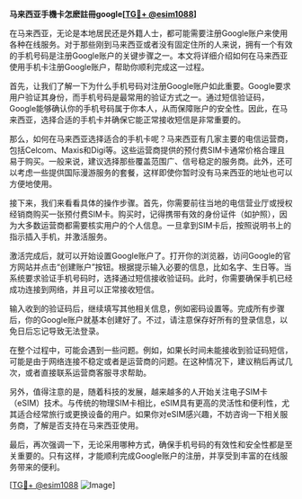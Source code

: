 **马来西亚手機卡怎麽註冊google[[TG💪+ @esim1088](https://t.me/s/esim1088)]**

在马来西亚，无论是本地居民还是外籍人士，都可能需要注册Google账户来使用各种在线服务。对于那些刚到马来西亚或者没有固定住所的人来说，拥有一个有效的手机号码是注册Google账户的关键步骤之一。本文将详细介绍如何在马来西亚使用手机卡注册Google账户，帮助你顺利完成这一过程。

首先，让我们了解一下为什么手机号码对注册Google账户如此重要。Google要求用户验证其身份，而手机号码是最常用的验证方式之一。通过短信验证码，Google能够确认你的手机号码属于你本人，从而保障账户的安全性。因此，在马来西亚，选择合适的手机卡并确保它能正常接收短信是非常重要的。

那么，如何在马来西亚选择适合的手机卡呢？马来西亚有几家主要的电信运营商，包括Celcom、Maxis和Digi等。这些运营商提供的预付费SIM卡通常价格合理且易于购买。一般来说，建议选择那些覆盖范围广、信号稳定的服务商。此外，还可以考虑一些提供国际漫游服务的套餐，这样即使你暂时没有马来西亚的地址也可以方便地使用。

接下来，我们来看看具体的操作步骤。首先，你需要前往当地的电信营业厅或授权经销商购买一张预付费SIM卡。购买时，记得携带有效的身份证件（如护照），因为大多数运营商都需要核实用户的个人信息。一旦拿到SIM卡后，按照说明书上的指示插入手机，并激活服务。

激活完成后，就可以开始设置Google账户了。打开你的浏览器，访问Google的官方网站并点击“创建账户”按钮。根据提示输入必要的信息，比如名字、生日等。当系统要求验证手机号码时，选择通过短信接收验证码。此时，你需要确保手机已经成功连接到网络，并且可以正常接收短信。

输入收到的验证码后，继续填写其他相关信息，例如密码设置等。完成所有步骤后，你的Google账户就基本创建好了。不过，请注意保存好所有的登录信息，以免日后忘记导致无法登录。

在整个过程中，可能会遇到一些问题。例如，如果长时间未能接收到验证码短信，可能是由于网络连接不稳定或者是运营商的问题。在这种情况下，建议稍后再试几次，或者直接联系运营商客服寻求帮助。

另外，值得注意的是，随着科技的发展，越来越多的人开始关注电子SIM卡（eSIM）技术。与传统的物理SIM卡相比，eSIM具有更高的灵活性和便利性，尤其适合经常旅行或更换设备的用户。如果你对eSIM感兴趣，不妨咨询一下相关服务商，了解是否支持在马来西亚使用。

最后，再次强调一下，无论采用哪种方式，确保手机号码的有效性和安全性都是至关重要的。只有这样，才能顺利完成Google账户的注册，并享受到丰富的在线服务带来的便利。

[[TG💪+ @esim1088](https://t.me/s/esim1088) ![Image](https://i.postimg.cc/4NQfJmqS/Snipaste-2025-05-13-00-14-12.png)]